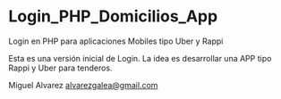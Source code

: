 # Login_PHP_Domicilios_App
Login en PHP para aplicaciones Mobiles tipo Uber y Rappi

Esta es una versión inicial de Login.
La idea es desarrollar una APP tipo Rappi y Uber para tenderos.

Miguel Alvarez
alvarezgalea@gmail.com
